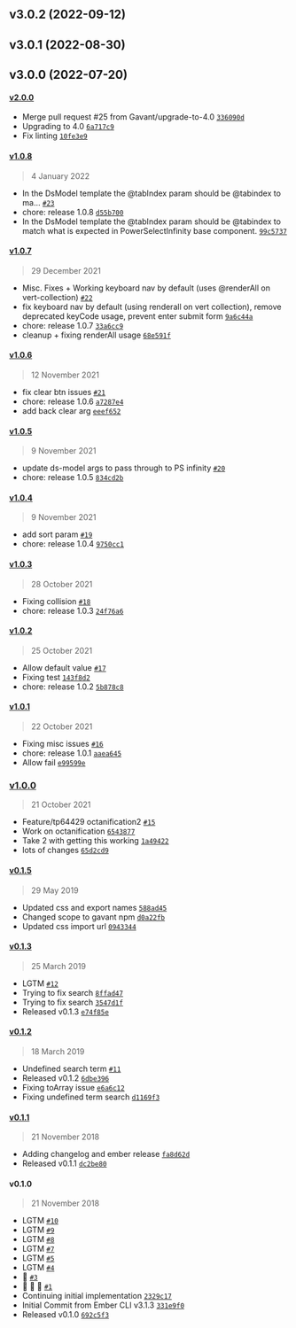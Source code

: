 ## v3.0.2 (2022-09-12)

## v3.0.1 (2022-08-30)

## v3.0.0 (2022-07-20)

#### [v2.0.0](https://github.com/Gavant/ember-power-select-infinity/compare/v1.0.8...v2.0.0)

-   Merge pull request #25 from Gavant/upgrade-to-4.0 [`336090d`](https://github.com/Gavant/ember-power-select-infinity/commit/336090dec912f03a0e4c5f7b1dcaac3a3145441c)
-   Upgrading to 4.0 [`6a717c9`](https://github.com/Gavant/ember-power-select-infinity/commit/6a717c97a8e2aac84634a94c8430defa3ce23282)
-   Fix linting [`10fe3e9`](https://github.com/Gavant/ember-power-select-infinity/commit/10fe3e9e8b8b3498e1d1ee3c440978616c3f18aa)

#### [v1.0.8](https://github.com/Gavant/ember-power-select-infinity/compare/v1.0.7...v1.0.8)

> 4 January 2022

-   In the DsModel template the @tabIndex param should be @tabindex to ma… [`#23`](https://github.com/Gavant/ember-power-select-infinity/pull/23)
-   chore: release 1.0.8 [`d55b700`](https://github.com/Gavant/ember-power-select-infinity/commit/d55b70036b2ac247485c492dd8c5961f62cc2be3)
-   In the DsModel template the @tabIndex param should be @tabindex to match what is expected in PowerSelectInfinity base component. [`99c5737`](https://github.com/Gavant/ember-power-select-infinity/commit/99c57370ac3c79443a7729169bdd3e187ad05da8)

#### [v1.0.7](https://github.com/Gavant/ember-power-select-infinity/compare/v1.0.6...v1.0.7)

> 29 December 2021

-   Misc. Fixes + Working keyboard nav by default (uses @renderAll on vert-collection) [`#22`](https://github.com/Gavant/ember-power-select-infinity/pull/22)
-   fix keyboard nav by default (using renderall on vert collection), remove deprecated keyCode usage, prevent enter submit form [`9a6c44a`](https://github.com/Gavant/ember-power-select-infinity/commit/9a6c44a44041ab2f606ea6485525ca58a84946b8)
-   chore: release 1.0.7 [`33a6cc9`](https://github.com/Gavant/ember-power-select-infinity/commit/33a6cc9da6ecd5faf7fe3939eb60c2406a6c524f)
-   cleanup + fixing renderAll usage [`68e591f`](https://github.com/Gavant/ember-power-select-infinity/commit/68e591f1bbe12853e3f612e76cc9d60e96985511)

#### [v1.0.6](https://github.com/Gavant/ember-power-select-infinity/compare/v1.0.5...v1.0.6)

> 12 November 2021

-   fix clear btn issues [`#21`](https://github.com/Gavant/ember-power-select-infinity/pull/21)
-   chore: release 1.0.6 [`a7287e4`](https://github.com/Gavant/ember-power-select-infinity/commit/a7287e4f12cfa8d7a6207d5595e33e73f322870f)
-   add back clear arg [`eeef652`](https://github.com/Gavant/ember-power-select-infinity/commit/eeef6528dceeb521e167000aa41ce2a06851385c)

#### [v1.0.5](https://github.com/Gavant/ember-power-select-infinity/compare/v1.0.4...v1.0.5)

> 9 November 2021

-   update ds-model args to pass through to PS infinity [`#20`](https://github.com/Gavant/ember-power-select-infinity/pull/20)
-   chore: release 1.0.5 [`834cd2b`](https://github.com/Gavant/ember-power-select-infinity/commit/834cd2b9de7f043e86a73eef136ca726043a5a36)

#### [v1.0.4](https://github.com/Gavant/ember-power-select-infinity/compare/v1.0.3...v1.0.4)

> 9 November 2021

-   add sort param [`#19`](https://github.com/Gavant/ember-power-select-infinity/pull/19)
-   chore: release 1.0.4 [`9750cc1`](https://github.com/Gavant/ember-power-select-infinity/commit/9750cc1e8c27e8d468ff9d9b77b45a56602d1e34)

#### [v1.0.3](https://github.com/Gavant/ember-power-select-infinity/compare/v1.0.2...v1.0.3)

> 28 October 2021

-   Fixing collision [`#18`](https://github.com/Gavant/ember-power-select-infinity/pull/18)
-   chore: release 1.0.3 [`24f76a6`](https://github.com/Gavant/ember-power-select-infinity/commit/24f76a64d6a8d2d5634bbbb949ab81c91ae06a04)

#### [v1.0.2](https://github.com/Gavant/ember-power-select-infinity/compare/v1.0.1...v1.0.2)

> 25 October 2021

-   Allow default value [`#17`](https://github.com/Gavant/ember-power-select-infinity/pull/17)
-   Fixing test [`143f8d2`](https://github.com/Gavant/ember-power-select-infinity/commit/143f8d292bca5e00fdccb3f7e554e6eb38ab7b41)
-   chore: release 1.0.2 [`5b878c8`](https://github.com/Gavant/ember-power-select-infinity/commit/5b878c8c8e14cc7011f8d65944ab997bfa24412d)

#### [v1.0.1](https://github.com/Gavant/ember-power-select-infinity/compare/v1.0.0...v1.0.1)

> 22 October 2021

-   Fixing misc issues [`#16`](https://github.com/Gavant/ember-power-select-infinity/pull/16)
-   chore: release 1.0.1 [`aaea645`](https://github.com/Gavant/ember-power-select-infinity/commit/aaea645ae04e1c536019ee4701456b50b0977147)
-   Allow fail [`e99599e`](https://github.com/Gavant/ember-power-select-infinity/commit/e99599e4fd1c3d057ea17e1ad01e4884332976af)

### [v1.0.0](https://github.com/Gavant/ember-power-select-infinity/compare/v0.1.5...v1.0.0)

> 21 October 2021

-   Feature/tp64429 octanification2 [`#15`](https://github.com/Gavant/ember-power-select-infinity/pull/15)
-   Work on octanification [`6543877`](https://github.com/Gavant/ember-power-select-infinity/commit/654387758ccc8b2309edd8fbee959f63aa9c5f22)
-   Take 2 with getting this working [`1a49422`](https://github.com/Gavant/ember-power-select-infinity/commit/1a49422fea5996929c1ceb6078c0a37d0c40bca7)
-   lots of changes [`65d2cd9`](https://github.com/Gavant/ember-power-select-infinity/commit/65d2cd905a8d8c12041d4f3deaa81a96fb378fab)

#### [v0.1.5](https://github.com/Gavant/ember-power-select-infinity/compare/v0.1.3...v0.1.5)

> 29 May 2019

-   Updated css and export names [`588ad45`](https://github.com/Gavant/ember-power-select-infinity/commit/588ad4591b625a6cd93a50ff78560a883a761de6)
-   Changed scope to gavant npm [`d0a22fb`](https://github.com/Gavant/ember-power-select-infinity/commit/d0a22fb196136525e955f5be6772ae7bab975ea2)
-   Updated css import url [`0943344`](https://github.com/Gavant/ember-power-select-infinity/commit/09433447defc2659f6c0f81c276355ee8914d7a1)

#### [v0.1.3](https://github.com/Gavant/ember-power-select-infinity/compare/v0.1.2...v0.1.3)

> 25 March 2019

-   LGTM [`#12`](https://github.com/Gavant/ember-power-select-infinity/pull/12)
-   Trying to fix search [`8ffad47`](https://github.com/Gavant/ember-power-select-infinity/commit/8ffad4715d1d1ec929ab9699534a3798d1cbefdd)
-   Trying to fix search [`3547d1f`](https://github.com/Gavant/ember-power-select-infinity/commit/3547d1f5c23ccfca4d451d70e4078676232af836)
-   Released v0.1.3 [`e74f85e`](https://github.com/Gavant/ember-power-select-infinity/commit/e74f85e91bc6a23c0cbb1a5c8ecec958e171408f)

#### [v0.1.2](https://github.com/Gavant/ember-power-select-infinity/compare/v0.1.1...v0.1.2)

> 18 March 2019

-   Undefined search term [`#11`](https://github.com/Gavant/ember-power-select-infinity/pull/11)
-   Released v0.1.2 [`6dbe396`](https://github.com/Gavant/ember-power-select-infinity/commit/6dbe396b32a8be94de1cf3d0f080e44ff8952ed3)
-   Fixing toArray issue [`e6a6c12`](https://github.com/Gavant/ember-power-select-infinity/commit/e6a6c121e320cedcfc77e30c7d2a7ac392fa6650)
-   Fixing undefined term search [`d1169f3`](https://github.com/Gavant/ember-power-select-infinity/commit/d1169f3535375c9a44a7b595d6e851cdc8716645)

#### [v0.1.1](https://github.com/Gavant/ember-power-select-infinity/compare/v0.1.0...v0.1.1)

> 21 November 2018

-   Adding changelog and ember release [`fa8d62d`](https://github.com/Gavant/ember-power-select-infinity/commit/fa8d62de24e9af3fc0979aea8ee29aa80b2f9169)
-   Released v0.1.1 [`dc2be80`](https://github.com/Gavant/ember-power-select-infinity/commit/dc2be80e51b4165f717088169d49b487e731806f)

#### v0.1.0

> 21 November 2018

-   LGTM [`#10`](https://github.com/Gavant/ember-power-select-infinity/pull/10)
-   LGTM [`#9`](https://github.com/Gavant/ember-power-select-infinity/pull/9)
-   LGTM [`#8`](https://github.com/Gavant/ember-power-select-infinity/pull/8)
-   LGTM [`#7`](https://github.com/Gavant/ember-power-select-infinity/pull/7)
-   LGTM [`#5`](https://github.com/Gavant/ember-power-select-infinity/pull/5)
-   LGTM [`#4`](https://github.com/Gavant/ember-power-select-infinity/pull/4)
-   🚀 [`#3`](https://github.com/Gavant/ember-power-select-infinity/pull/3)
-   🚀 🚀 🚀 [`#1`](https://github.com/Gavant/ember-power-select-infinity/pull/1)
-   Continuing initial implementation [`2329c17`](https://github.com/Gavant/ember-power-select-infinity/commit/2329c17aadb50a9b4a942bd1acf7af98332bd316)
-   Initial Commit from Ember CLI v3.1.3 [`331e9f0`](https://github.com/Gavant/ember-power-select-infinity/commit/331e9f09bdc08a04ff6e2ac61b92b6258d31a4ea)
-   Released v0.1.0 [`692c5f3`](https://github.com/Gavant/ember-power-select-infinity/commit/692c5f3868aef66af094470a185db60dc152bf95)
